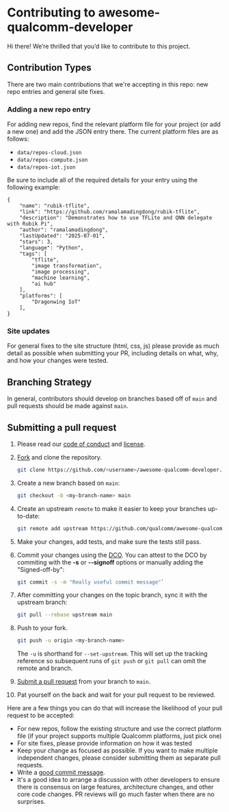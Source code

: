 # Contributing to awesome-qualcomm-developer

Hi there! We’re thrilled that you’d like to contribute to this project.

## Contribution Types

There are two main contributions that we're accepting in this repo: new repo entries and general site fixes.

### Adding a new repo entry

For adding new repos, find the relevant platform file for your project (or add a new one) and add the JSON entry there. The current platform files are as follows:
- `data/repos-cloud.json`
- `data/repos-compute.json`
- `data/repos-iot.json`

Be sure to include all of the required details for your entry using the following example:

    {
        "name": "rubik-tflite",
        "link": "https://github.com/ramalamadingdong/rubik-tflite",
        "description": "Demonstrates how to use TFLite and QNN delegate with Rubik Pi",
        "author": "ramalamadingdong",
        "lastUpdated": "2025-07-01",
        "stars": 3,
        "language": "Python",
        "tags": [
            "tflite",
            "image transformation",
            "image processing",
            "machine learning",
            "ai hub"
        ],
        "platforms": [
            "Dragonwing IoT"
        ],
    }

### Site updates

For general fixes to the site structure (html, css, js) please provide as much detail as possible when submitting your PR, including details on what, why, and how your changes were tested.


## Branching Strategy

In general, contributors should develop on branches based off of `main` and pull requests should be made against `main`.

## Submitting a pull request

1. Please read our [code of conduct](CODE-OF-CONDUCT.md) and [license](LICENSE.txt).
1. [Fork](https://github.com/qualcomm/awesome-qualcomm-developer/fork) and clone the repository.

    ```bash
    git clone https://github.com/<username>/awesome-qualcomm-developer.git
    ``` 

1. Create a new branch based on `main`:

    ```bash 
    git checkout -b <my-branch-name> main
    ```

1. Create an upstream `remote` to make it easier to keep your branches up-to-date:

    ```bash
    git remote add upstream https://github.com/qualcomm/awesome-qualcomm-developer.git
    ```

1. Make your changes, add tests, and make sure the tests still pass.
1. Commit your changes using the [DCO](https://developercertificate.org/). You can attest to the DCO by commiting with the **-s** or **--signoff** options or manually adding the "Signed-off-by":

    ```bash
    git commit -s -m "Really useful commit message"`
    ```

1. After committing your changes on the topic branch, sync it with the upstream branch:

    ```bash
    git pull --rebase upstream main
    ```

1. Push to your fork.

    ```bash
    git push -u origin <my-branch-name>
    ```

    The `-u` is shorthand for `--set-upstream`. This will set up the tracking reference so subsequent runs of `git push` or `git pull` can omit the remote and branch.

1. [Submit a pull request](https://github.com/qualcomm/awesome-qualcomm-developer/pulls) from your branch to `main`.
1. Pat yourself on the back and wait for your pull request to be reviewed.

Here are a few things you can do that will increase the likelihood of your pull request to be accepted:

- For new repos, follow the existing structure and use the correct platform file (if your project supports multiple Qualcomm platforms, just pick one)
- For site fixes, please provide information on how it was tested
- Keep your change as focused as possible.
  If you want to make multiple independent changes, please consider submitting them as separate pull requests.
- Write a [good commit message](https://tbaggery.com/2008/04/19/a-note-about-git-commit-messages.html).
- It's a good idea to arrange a discussion with other developers to ensure there is consensus on large features, architecture changes, and other core code changes. PR reviews will go much faster when there are no surprises.

